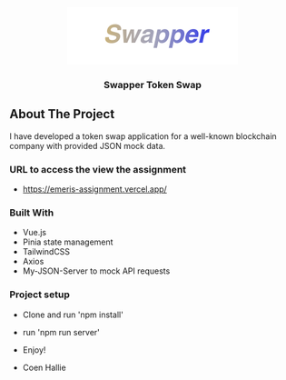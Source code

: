 <div align="center">
  <a href="https://emeris-assignment.vercel.app">
    <img src="https://raw.githubusercontent.com/coenhallie/emeris-assignment/emeris-assignment/public/swapperlogo.png" alt="Logo" width="300" height="100">
  </a>

  <h3 align="center">Swapper Token Swap</h3>

</div>

## About The Project

I have developed a token swap application for a well-known blockchain company with provided JSON mock data.

### URL to access the view the assignment

* https://emeris-assignment.vercel.app/

### Built With

- Vue.js
- Pinia state management
- TailwindCSS
- Axios
- My-JSON-Server to mock API requests



### Project setup

- Clone and run 'npm install'
- run 'npm run server'
- Enjoy!


- Coen Hallie
